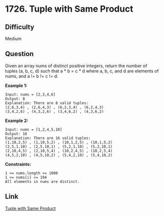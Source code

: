 # 1726. Tuple with Same Product

## Difficulty

Medium

## Question

Given an array nums of distinct positive integers, return the number of tuples (a, b, c, d) such that a * b = c * d where a, b, c, and d are elements of nums, and a != b != c != d.

**Example 1:**

    Input: nums = [2,3,4,6]
    Output: 8
    Explanation: There are 8 valid tuples:
    (2,6,3,4) , (2,6,4,3) , (6,2,3,4) , (6,2,4,3)
    (3,4,2,6) , (4,3,2,6) , (3,4,6,2) , (4,3,6,2)

**Example 2:**

    Input: nums = [1,2,4,5,10]
    Output: 16
    Explanation: There are 16 valid tuples:
    (1,10,2,5) , (1,10,5,2) , (10,1,2,5) , (10,1,5,2)
    (2,5,1,10) , (2,5,10,1) , (5,2,1,10) , (5,2,10,1)
    (2,10,4,5) , (2,10,5,4) , (10,2,4,5) , (10,2,5,4)
    (4,5,2,10) , (4,5,10,2) , (5,4,2,10) , (5,4,10,2)

**Constraints:**

    1 <= nums.length <= 1000
    1 <= nums[i] <= 104
    All elements in nums are distinct.

## Link

[Tuple with Same Product](https://leetcode.com/problems/tuple-with-same-product/)
